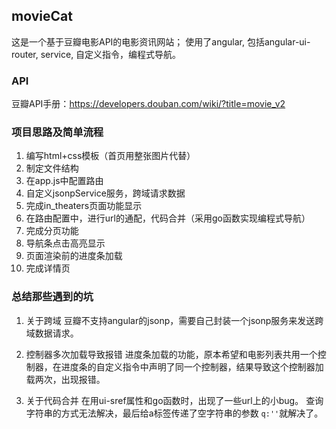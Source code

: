 ## movieCat
这是一个基于豆瓣电影API的电影资讯网站；
使用了angular, 包括angular-ui-router, service, 自定义指令，编程式导航。

### API
豆瓣API手册：https://developers.douban.com/wiki/?title=movie_v2

### 项目思路及简单流程
1. 编写html+css模板（首页用整张图片代替）
2. 制定文件结构
3. 在app.js中配置路由
4. 自定义jsonpService服务，跨域请求数据
5. 完成in_theaters页面功能显示
6. 在路由配置中，进行url的通配，代码合并（采用go函数实现编程式导航）
7. 完成分页功能
8. 导航条点击高亮显示
9. 页面渲染前的进度条加载
10. 完成详情页

### 总结那些遇到的坑
1. 关于跨域
    豆瓣不支持angular的jsonp，需要自己封装一个jsonp服务来发送跨域数据请求。

2. 控制器多次加载导致报错
    进度条加载的功能，原本希望和电影列表共用一个控制器，在进度条的自定义指令中声明了同一个控制器，结果导致这个控制器加载两次，出现报错。

3. 关于代码合并
    在用ui-sref属性和go函数时，出现了一些url上的小bug。
    查询字符串的方式无法解决，最后给a标签传递了空字符串的参数 ` q:'' `就解决了。